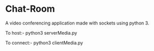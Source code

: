 # Chat-Room
A video conferencing application made with sockets using python 3.

To host:-
python3 serverMedia.py

To connect:-
python3 clientMedia.py
